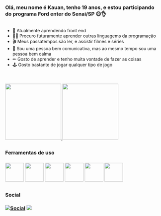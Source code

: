 ### Olá, meu nome é Kauan, tenho 19 anos, e estou participando do programa Ford enter do Senai/SP 😊👌

##
* 📖 Atualmente aprendendo front end 
* 👨‍🎓 Procuro futuramente aprender outras linguagems da programação
* 🎬 Meus passatempos são ler, e assistir filmes e séries
* 📣 Sou uma pessoa bem comunicativa, mas ao mesmo tempo sou uma pessoa bem calma
* ✏ Gosto de aprender e tenho muita vontade de fazer as coisas
* 🕹 Gosto bastante de jogar qualquer tipo de jogo
##

<br>

<div>
 <a href="https://github.com/KauanZein"> 
    <img height="180em" src="https://github-readme-stats.vercel.app/api?username=KauanZein&show_icons=true&theme=radical">
    <img height="180em" src="https://github-readme-stats.vercel.app/api/top-langs/?username=KauanZein&layout=compact&langs-count=168&theme=radical">
   </a>
</div> 


##
<h3> Ferramentas de uso <h3> 
<div>
  <img height="60em" src="https://cdn.jsdelivr.net/gh/devicons/devicon/icons/git/git-original.svg" />
  <img height="60em" src="https://cdn.jsdelivr.net/gh/devicons/devicon/icons/html5/html5-original.svg" />
  <img height="60em" src="https://cdn.jsdelivr.net/gh/devicons/devicon/icons/javascript/javascript-plain.svg" />
  <img height="60em" src="https://cdn.jsdelivr.net/gh/devicons/devicon/icons/github/github-original.svg" />
  <img height="60em" src="https://cdn.jsdelivr.net/gh/devicons/devicon/icons/css3/css3-original.svg" />
  <img height="60em" src="https://cdn.jsdelivr.net/gh/devicons/devicon/icons/vscode/vscode-original-wordmark.svg" />
               
</div>
  
 ##
 
 <h3> Social <h3>
                  
[![Social](https://img.shields.io/badge/LinkedIn-0077B5?style=for-the-badge&logo=linkedin&logoColor=white)](https://www.linkedin.com/in/kauan-zein/)
<a href = "mailto:kauanzein@gmail.com"><img src="https://img.shields.io/badge/-Gmail-%23333?style=for-the-badge&logo=gmail&logoColor=white" target="_blank"></a> 
